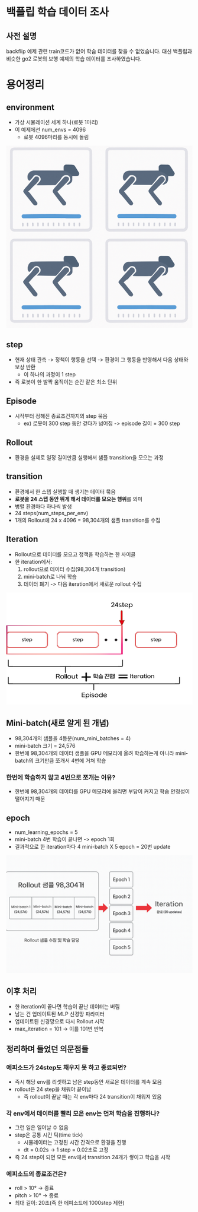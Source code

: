 # 백플립 학습 데이터 조사
## 사전 설명
backflip 예제 관련 train코드가 없어 학습 데이터를 찾을 수 없었습니다. 대신 백플립과 비슷한 go2 로봇의 보행 예제의 학습 데이터를 조사하였습니다.
# 용어정리
## environment
- 가상 시뮬레이션 세계 하나(로봇 1마리)
- 이 예제에선 num_envs = 4096 
    - 로봇 4096마리를 동시에 돌림  

![독립된 환경에서 존재하는 로봇들](./이미지/env.png)
## step
- 현재 상태 관측 -> 정책이 행동을 선택 -> 환경이 그 행동을 반영해서 다음 상태와 보상 반환
    - 이 하나의 과정이 1 step
- 즉 로봇이 한 발짝 움직이는 순간 같은 최소 단위
## Episode
- 시작부터 정해진 종료조건까지의 step 묶음
    - ex) 로봇이 300 step 동안 걷다가 넘어짐 -> episode 길이 = 300 step
## Rollout
- 환경을 실제로 일정 길이만큼 실행해서 샘플 transition을 모으는 과정

## transition 
- 환경에서 한 스텝 실행할 때 생기는 데이터 묶음
- **로봇을 24 스텝 동안 뛰게 해서 데이터를 모으는 행위**를 의미
- 병렬 환경마다 하나씩 발생
- 24 steps(num_steps_per_env)
- 1개의 Rollout에 24 x 4096 = 98,304개의 샘플 transition를 수집
## Iteration
- Rollout으로 데이터를 모으고 정책을 학습하는 한 사이클
- 한 iteration에서:
    1. rollout으로 데이터 수집(98,304개 transition)
    2. mini-batch로 나눠 학습
    3. 데이터 폐기 -> 다음 iteration에서 새로운 rollout 수집  

![Rollout,Iteration,Episode](./이미지/REI.png)

## Mini-batch(새로 알게 된 개념)
- 98,304개의 샘플을 4등분(num_mini_batches = 4)
- mini-batch 크기 = 24,576
- 한번에 98,304개의 데이터 샘플을 GPU 메모리에 올려 학습하는게 아니라 mini-batch의 크기만큼 쪼개서 4번에 거쳐 학습
### 한번에 학습하지 않고 4번으로 쪼개는 이유?
- 한번에 98,304개의 데이터를 GPU 메모리에 올리면 부담이 커지고 학습 안정성이 떨어지기 때문
## epoch
- num_learning_epochs = 5
- mini-batch 4번 학습이 끝나면 -> epoch 1회
- 결과적으로 한 iteration마다 4 mini-batch X 5 epoch = 20번 update

![](./이미지/batch.png)

## 이후 처리
- 한 iteration이 끝나면 학습이 끝난 데이터는 버림
- 남는 건 업데이트된 MLP 신경망 파라미터
- 업데이트된 신경망으로 다시 Rollout 시작
- max_iteration = 101 -> 이를 101번 반복
## 정리하며 들었던 의문점들
### 에피소드가 24step도 채우지 못 하고 종료되면?
- 즉시 해당 env를 리셋하고 남은 step동안 새로운 데이터를 계속 모음
- rollout은 24 step을 채워야 끝이남
    - 즉 rollout이 끝날 때는 각 env마다 24 transition이 채워져 있음
### 각 env에서 데이터를 빨리 모은 env는 먼저 학습을 진행하나?
- 그런 일은 일어날 수 없음
- step은 공통 시간 틱(time tick)
    - 시뮬레이터는 고정된 시간 간격으로 환경을 진행
    - dt = 0.02s  -> 1 step = 0.02초로 고정
- 즉 24 step이 되면 모든 env에서 transition 24개가 쌓이고 학습을 시작
### 에피소드의 종료조건은?
- roll > 10° -> 종료
- pitch > 10° → 종료
- 최대 길이: 20초(즉 한 에피소드에 1000step 제한)
